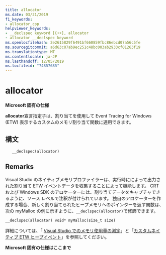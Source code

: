 ```yaml
---
title: allocator
ms.date: 03/21/2019
f1_keywords:
- allocator_cpp
helpviewer_keywords:
- __declspec keyword [C++], allocator
- allocator __declspec keyword
ms.openlocfilehash: 2e2615829f6491bf660859fbc86ebcd07a56c5fe
ms.sourcegitcommit: a6d63c07ab9ec251c48bc003ab2933cf01263f19
ms.translationtype: MT
ms.contentlocale: ja-JP
ms.lasthandoff: 12/05/2019
ms.locfileid: "74857685"
---
```

# <a name="allocator"></a>allocator

**Microsoft 固有の仕様**

**allocator**宣言指定子は、割り当てを使用して Event Tracing for Windows (ETW) 表示するカスタムのメモリ割り当て関数に適用できます。

## <a name="syntax"></a>構文

```
   __declspec(allocator) 
```

## <a name="remarks"></a>Remarks

Visual Studio のネイティブメモリプロファイラーは、実行時にによって出力された割り当て ETW イベントデータを収集することによって機能します。 CRT および Windows SDK のアロケーターには、割り当てデータをキャプチャできるように、ソース レベルで注釈が付けられています。 独自のアロケーターを作成する場合、新しく割り当てられたヒープメモリへのポインターを返す関数は、次の myMalloc の例に示すように、`__declspec(allocator)`で修飾できます。

```cpp
__declspec(allocator) void* myMalloc(size_t size)
```

詳細については、「 [Visual Studio でのメモリ使用量の測定](/visualstudio/profiling/memory-usage)」と「[カスタムネイティブ ETW ヒープイベント](/visualstudio/profiling/custom-native-etw-heap-events)」を参照してください。

**Microsoft 固有の仕様はここまで**

